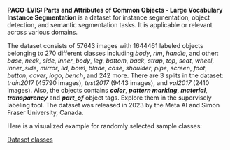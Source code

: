**PACO-LVIS: Parts and Attributes of Common Objects - Large Vocabulary Instance Segmentation** is a dataset for instance segmentation, object detection, and semantic segmentation tasks. It is applicable or relevant across various domains. 

The dataset consists of 57643 images with 1644461 labeled objects belonging to 270 different classes including *body*, *rim*, *handle*, and other: *base*, *neck*, *side*, *inner_body*, *leg*, *bottom*, *back*, *strap*, *top*, *seat*, *wheel*, *inner_side*, *mirror*, *lid*, *bowl*, *blade*, *case*, *shoulder*, *pipe*, *screen*, *foot*, *button*, *cover*, *logo*, *bench*, and 242 more. There are 3 splits in the dataset: *train2017* (45790 images), *test2017* (9443 images), and *val2017* (2410 images). Also, the objects contains ***color***, ***pattern marking***, ***material***, ***transparency*** and ***part_of*** object tags. Explore them in the supervisely labeling tool. The dataset was released in 2023 by the Meta AI and Simon Fraser University, Canada.

Here is a visualized example for randomly selected sample classes:

[Dataset classes](https://github.com/dataset-ninja/paco-lvis/raw/main/visualizations/classes_preview.webm)
